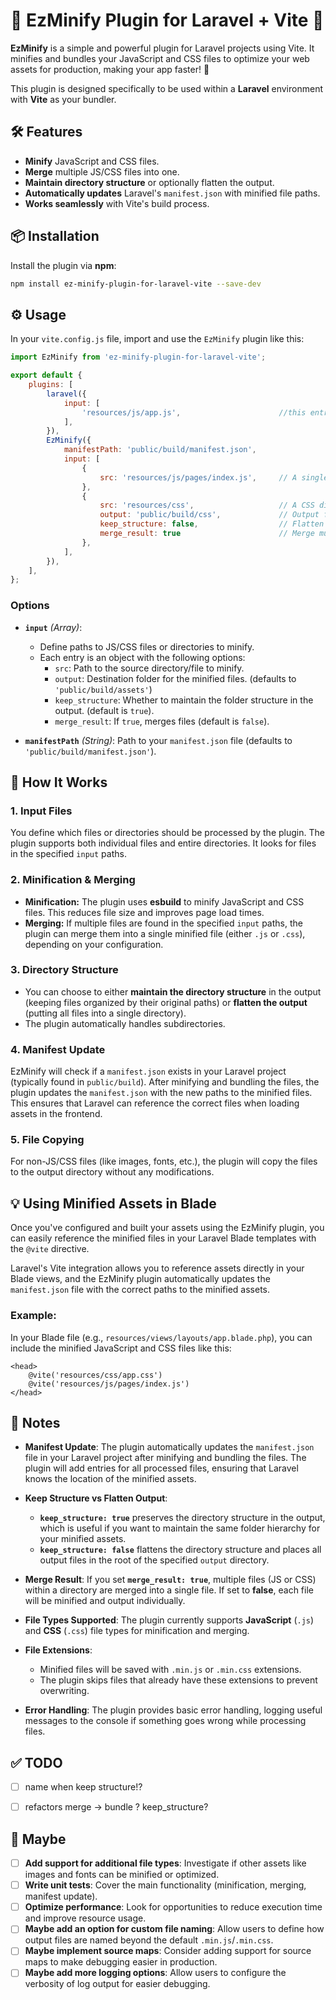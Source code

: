 # 🚀 EzMinify Plugin for Laravel + Vite 🎉

**EzMinify** is a simple and powerful plugin for Laravel projects using Vite. It minifies and bundles your JavaScript and CSS files to optimize your web assets for production, making your app faster! 💨

This plugin is designed specifically to be used within a **Laravel** environment with **Vite** as your bundler.

## 🛠️ Features

- **Minify** JavaScript and CSS files.
- **Merge** multiple JS/CSS files into one.
- **Maintain directory structure** or optionally flatten the output.
- **Automatically updates** Laravel's `manifest.json` with minified file paths.
- **Works seamlessly** with Vite's build process.

## 📦 Installation

Install the plugin via **npm**:

```bash
npm install ez-minify-plugin-for-laravel-vite --save-dev
```

## ⚙️ Usage

In your `vite.config.js` file, import and use the `EzMinify` plugin like this:

```javascript
import EzMinify from 'ez-minify-plugin-for-laravel-vite';

export default {
    plugins: [
        laravel({
            input: [
                'resources/js/app.js',                      //this entry creates the initial manifest
            ],
        }),
        EzMinify({
            manifestPath: 'public/build/manifest.json',
            input: [
                {
                    src: 'resources/js/pages/index.js',     // A single JavaScript file
                },
                {
                    src: 'resources/css',                   // A CSS directory
                    output: 'public/build/css',             // Output folder for CSS
                    keep_structure: false,                  // Flatten the folder structure
                    merge_result: true                      // Merge multiple CSS files into one
                },
            ],
        }),
    ],
};
```

### Options

- **`input`** *(Array)*:
    - Define paths to JS/CSS files or directories to minify.
    - Each entry is an object with the following options:
        - `src`: Path to the source directory/file to minify.
        - `output`: Destination folder for the minified files. (defaults to `'public/build/assets'`)
        - `keep_structure`: Whether to maintain the folder structure in the output. (default is `true`).
        - `merge_result`: If `true`, merges files (default is `false`).

- **`manifestPath`** *(String)*: Path to your `manifest.json` file (defaults to `'public/build/manifest.json'`).

## 📝 How It Works

### 1. **Input Files**
You define which files or directories should be processed by the plugin. The plugin supports both individual files and entire directories. It looks for files in the specified `input` paths.

### 2. **Minification & Merging**
- **Minification:** The plugin uses **esbuild** to minify JavaScript and CSS files. This reduces file size and improves page load times.
- **Merging:** If multiple files are found in the specified `input` paths, the plugin can merge them into a single minified file (either `.js` or `.css`), depending on your configuration.

### 3. **Directory Structure**
- You can choose to either **maintain the directory structure** in the output (keeping files organized by their original paths) or **flatten the output** (putting all files into a single directory).
- The plugin automatically handles subdirectories.

### 4. **Manifest Update**
EzMinify will check if a `manifest.json` exists in your Laravel project (typically found in `public/build`). After minifying and bundling the files, the plugin updates the `manifest.json` with the new paths to the minified files. This ensures that Laravel can reference the correct files when loading assets in the frontend.

### 5. **File Copying**
For non-JS/CSS files (like images, fonts, etc.), the plugin will copy the files to the output directory without any modifications.

## 💡 Using Minified Assets in Blade

Once you've configured and built your assets using the EzMinify plugin, you can easily reference the minified files in your Laravel Blade templates with the `@vite` directive.

Laravel's Vite integration allows you to reference assets directly in your Blade views, and the EzMinify plugin automatically updates the `manifest.json` file with the correct paths to the minified assets.

### Example:

In your Blade file (e.g., `resources/views/layouts/app.blade.php`), you can include the minified JavaScript and CSS files like this:

```blade
<head>
    @vite('resources/css/app.css')
    @vite('resources/js/pages/index.js')
</head>
```


## 📝 Notes

- **Manifest Update**: The plugin automatically updates the `manifest.json` file in your Laravel project after minifying and bundling the files. The plugin will add entries for all processed files, ensuring that Laravel knows the location of the minified assets.

- **Keep Structure vs Flatten Output**:
    - **`keep_structure: true`** preserves the directory structure in the output, which is useful if you want to maintain the same folder hierarchy for your minified assets.
    - **`keep_structure: false`** flattens the directory structure and places all output files in the root of the specified `output` directory.

- **Merge Result**: If you set **`merge_result: true`**, multiple files (JS or CSS) within a directory are merged into a single file. If set to **false**, each file will be minified and output individually.

- **File Types Supported**: The plugin currently supports **JavaScript** (`.js`) and **CSS** (`.css`) file types for minification and merging.

- **File Extensions**:
    - Minified files will be saved with `.min.js` or `.min.css` extensions.
    - The plugin skips files that already have these extensions to prevent overwriting.

- **Error Handling**: The plugin provides basic error handling, logging useful messages to the console if something goes wrong while processing files.

## ✅ TODO

- [ ] name when keep structure!?
- [ ] refactors merge -> bundle ? keep_structure?


## 🤔 Maybe

- [ ] **Add support for additional file types**: Investigate if other assets like images and fonts can be minified or optimized.
- [ ] **Write unit tests**: Cover the main functionality (minification, merging, manifest update).
- [ ] **Optimize performance**: Look for opportunities to reduce execution time and improve resource usage.
- [ ] **Maybe add an option for custom file naming**: Allow users to define how output files are named beyond the default `.min.js`/`.min.css`.
- [ ] **Maybe implement source maps**: Consider adding support for source maps to make debugging easier in production.
- [ ] **Maybe add more logging options**: Allow users to configure the verbosity of log output for easier debugging.